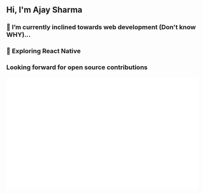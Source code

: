 ## Hi, I'm Ajay Sharma
### 🔭 I’m currently inclined towards web development (Don't know WHY)...
### 🤔 Exploring React Native
### Looking forward for open source contributions

![](https://raw.githubusercontent.com/linuxdecoded/GitHub-Statistics/master/generated/overview.svg#gh-dark-mode-only)
<!--![](https://raw.githubusercontent.com/linuxdecoded/GitHub-Statistics/master/generated/languages.svg#gh-dark-mode-only)-->
<!--
**LinuxDecoded/LinuxDecoded** is a ✨ _special_ ✨ repository because its `README.md` (this file) appears on your GitHub profile.

Here are some ideas to get you started:

- 🔭 I’m currently working on ...
- 🌱 I’m currently learning ...
- 👯 I’m looking to collaborate on ...
- 🤔 I’m looking for help with ...
- 💬 Ask me about ...
- 📫 How to reach me: ...
- 😄 Pronouns: ...
- ⚡ Fun fact: ...
-->
